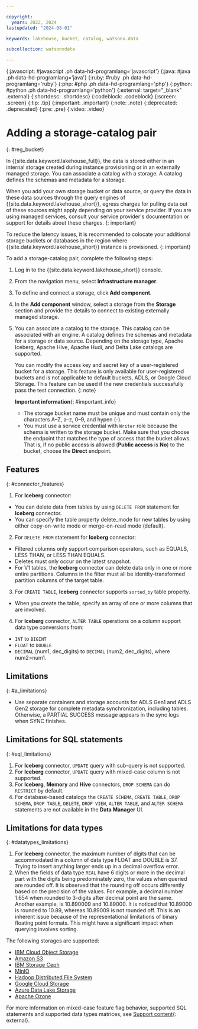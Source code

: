 ```yaml
---

copyright:
  years: 2022, 2024
lastupdated: "2024-08-01"

keywords: lakehouse, bucket, catalog, watsonx.data

subcollection: watsonxdata

---
```


{:javascript: #javascript .ph data-hd-programlang='javascript'}
{:java: #java .ph data-hd-programlang='java'}
{:ruby: #ruby .ph data-hd-programlang='ruby'}
{:php: #php .ph data-hd-programlang='php'}
{:python: #python .ph data-hd-programlang='python'}
{:external: target="_blank" .external}
{:shortdesc: .shortdesc}
{:codeblock: .codeblock}
{:screen: .screen}
{:tip: .tip}
{:important: .important}
{:note: .note}
{:deprecated: .deprecated}
{:pre: .pre}
{:video: .video}

# Adding a storage-catalog pair
{: #reg_bucket}

In {{site.data.keyword.lakehouse_full}}, the data is stored either in an internal storage created during instance provisioning or in an externally managed storage. You can associate a catalog with a storage. A catalog defines the schemas and metadata for a storage.

When you add your own storage bucket or data source, or query the data in these data sources through the query engines of {{site.data.keyword.lakehouse_short}}, egress charges for pulling data out of these sources might apply depending on your service provider. If you are using managed services, consult your service provider's documentation or support for details about these charges.
{: important}

To reduce the latency issues, it is recommended to colocate your additional storage buckets or databases in the region where {{site.data.keyword.lakehouse_short}} instance is provisioned.
{: important}


To add a storage-catalog pair, complete the following steps:

1. Log in to the {{site.data.keyword.lakehouse_short}} console.
2. From the navigation menu, select **Infrastructure manager**.
3. To define and connect a storage, click **Add component**.
4. In the **Add component** window, select a storage from the **Storage** section and provide the details to connect to existing externally managed storage.
5. You can associate a catalog to the storage. This catalog can be associated with an engine. A catalog defines the schemas and metadata for a storage or data source. Depending on the storage type, Apache Iceberg, Apache Hive, Apache Hudi, and Delta Lake catalogs are supported.

     You can modify the access key and secret key of a user-registered bucket for a storage. This feature is only available for user-registered buckets and is not applicable to default buckets, ADLS, or Google Cloud Storage. This feature can be used if the new credentials successfully pass the test connection.
     {: note}

   **Important information**{: #important_info}
   * The storage bucket name must be unique and must contain only the characters A–Z, a–z, 0–9, and hypen (-).
   * You must use a service credential with `Writer` role because the schema is written to the storage bucket. Make sure that you choose the endpoint that matches the type of access that the bucket allows. That is, if no public access is allowed (**Public access** is **No**) to the bucket, choose the **Direct** endpoint.

## Features
{: #connector_features}

1. For **Iceberg** connector:
* You can delete data from tables by using `DELETE FROM` statement for **Iceberg** connector.
* You can specify the table property delete_mode for new tables by using either copy-on-write mode or merge-on-read mode (default).
2. For `DELETE FROM` statement for **Iceberg** connector:
* Filtered columns only support comparison operators, such as EQUALS, LESS THAN, or LESS THAN EQUALS.
* Deletes must only occur on the latest snapshot.
* For V1 tables, the **Iceberg** connector can delete data only in one or more entire partitions. Columns in the filter must all be identity-transformed partition columns of the target table.
3. For `CREATE TABLE`, **Iceberg** connector supports `sorted_by` table property.
* When you create the table, specify an array of one or more columns that are involved.
4. For **Iceberg** connector, `ALTER TABLE` operations on a column support data type conversions from:
* `INT` to `BIGINT`
* `FLOAT` to `DOUBLE`
* `DECIMAL` (num1, dec_digits) to `DECIMAL` (num2, dec_digits), where num2>num1.

## Limitations
{: #a_limitations}

* Use separate containers and storage accounts for ADLS Gen1 and ADLS Gen2 storage for complete metadata synchronization, including tables. Otherwise, a PARTIAL SUCCESS message appears in the sync logs when SYNC finishes.

## Limitations for SQL statements
{: #sql_limitations}

1. For **Iceberg** connector, `UPDATE` query with sub-query is not supported.
2. For **Iceberg** connector, `UPDATE` query with mixed-case column is not supported.
3. For **Iceberg**, **Memory** and **Hive** connectors, `DROP SCHEMA` can do `RESTRICT` by default.
4. For database-based catalogs the `CREATE SCHEMA`, `CREATE TABLE`, `DROP SCHEMA`, `DROP TABLE`, `DELETE`, `DROP VIEW`, `ALTER TABLE`, and `ALTER SCHEMA` statements are not available in the **Data Manager** UI.

## Limitations for data types
{: #datatypes_limitations}

1. For **Iceberg** connector, the maximum number of digits that can be accommodated in a column of data type FLOAT and DOUBLE is 37. Trying to insert anything larger ends up in a decimal overflow error.
2. When the fields of data type `REAL` have 6 digits or more in the decimal part with the digits being predominately zero, the values when queried are rounded off. It is observed that the rounding off occurs differently based on the precision of the values. For example, a decimal number 1.654 when rounded to 3-digits after decimal point are the same. Another example, is 10.890009 and 10.89000. It is noticed that 10.89000 is rounded to 10.89, whereas 10.89009 is not rounded off. This is an inherent issue because of the representational limitations of binary floating point formats. This might have a significant impact when querying involves sorting.

The following storages are supported:
* [IBM Cloud Object Storage](watsonxdata?topic=watsonxdata-cos_storage)
* [Amazon S3](watsonxdata?topic=watsonxdata-amazons_storage)
* [IBM Storage Ceph](watsonxdata?topic=watsonxdata-ceph_storage)
* [MinIO](watsonxdata?topic=watsonxdata-minio_storage)
* [Hadoop Distributed File System](watsonxdata?topic=watsonxdata-hdfs_storage)
* [Google Cloud Storage](watsonxdata?topic=watsonxdata-gcs_storage)
* [Azure Data Lake Storage](watsonxdata?topic=watsonxdata-adls_genblob_storage)
* [Apache Ozone](watsonxdata?topic=watsonxdata-ozone_storage)

For more information on mixed-case feature flag behavior, supported SQL statements and supported data types matrices, see [Support content](https://www.ibm.com/support/pages/node/7157339){: external}.
